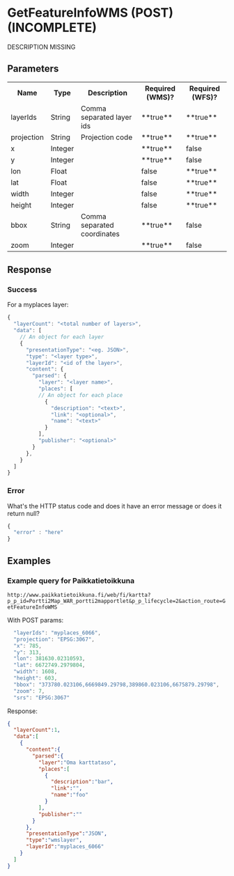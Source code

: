 # GetFeatureInfoWMS (POST) (INCOMPLETE)
DESCRIPTION MISSING

## Parameters
<table>
  <tr>
    <th>Name</th>
    <th>Type</th>
    <th>Description</th>
    <th>Required (WMS)?</th>
    <th>Required (WFS)?</th>
  </tr>
  <tr>
    <td>layerIds</td>
    <td>String</td>
    <td>Comma separated layer ids</td>
    <td>**true**</td>
    <td>**true**</td>
  </tr>
  <tr>
    <td>projection</td>
    <td>String</td>
    <td>Projection code</td>
    <td>**true**</td>
    <td>**true**</td>
  </tr>
  <tr>
    <td>x</td>
    <td>Integer</td>
    <td></td>
    <td>**true**</td>
    <td>false</td>
  </tr>
  <tr>
    <td>y</td>
    <td>Integer</td>
    <td></td>
    <td>**true**</td>
    <td>false</td>
  </tr>
  <tr>
    <td>lon</td>
    <td>Float</td>
    <td></td>
    <td>false</td>
    <td>**true**</td>
  </tr>
  <tr>
    <td>lat</td>
    <td>Float</td>
    <td></td>
    <td>false</td>
    <td>**true**</td>
  </tr>
  <tr>
    <td>width</td>
    <td>Integer</td>
    <td></td>
    <td>false</td>
    <td>**true**</td>
  </tr>
  <tr>
    <td>height</td>
    <td>Integer</td>
    <td></td>
    <td>false</td>
    <td>**true**</td>
  </tr>
  <tr>
    <td>bbox</td>
    <td>String</td>
    <td>Comma separated coordinates</td>
    <td>**true**</td>
    <td>false</td>
  </tr>
  <tr>
    <td>zoom</td>
    <td>Integer</td>
    <td></td>
    <td>**true**</td>
    <td>false</td>
  </tr>
</table>

## Response

### Success
For a myplaces layer:
```javascript
{
  "layerCount": "<total number of layers>",
  "data": [
    // An object for each layer
    {
      "presentationType": "<eg. JSON>",
      "type": "<layer type>",
      "layerId": "<id of the layer>",
      "content": {
        "parsed": {
          "layer": "<layer name>",
          "places": [
          // An object for each place
            {
              "description": "<text>",
              "link": "<optional>",
              "name": "<text>"
            }
          ],
          "publisher": "<optional>"
        }
      },
    }
  ]
}
```

### Error
What's the HTTP status code and does it have an error message or does it return null?

```javascript
{
  "error" : "here"
}
```

## Examples

### Example query for Paikkatietoikkuna
`http://www.paikkatietoikkuna.fi/web/fi/kartta?p_p_id=Portti2Map_WAR_portti2mapportlet&p_p_lifecycle=2&action_route=GetFeatureInfoWMS`

With POST params:
```javascript
  "layerIds": "myplaces_6066",
  "projection": "EPSG:3067",
  "x": 785,
  "y": 313,
  "lon": 381630.02310593,
  "lat": 6672749.2979804,
  "width": 1608,
  "height": 603,
  "bbox": "373780.023106,6669849.29798,389860.023106,6675879.29798",
  "zoom": 7,
  "srs": "EPSG:3067"
```

Response:
```json
{
  "layerCount":1,
  "data":[
    {
      "content":{
        "parsed":{
          "layer":"Oma karttataso",
          "places":[
            {
              "description":"bar",
              "link":"",
              "name":"foo"
            }
          ],
          "publisher":""
        }
      },
      "presentationType":"JSON",
      "type":"wmslayer",
      "layerId":"myplaces_6066"
    }
  ]
}
```
